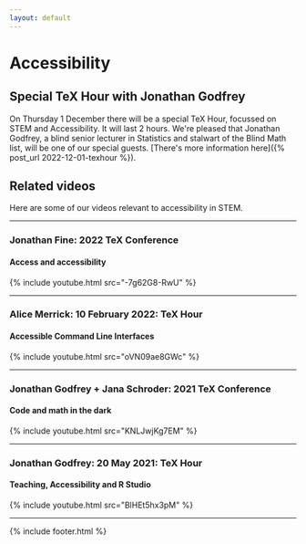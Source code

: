 ```yaml
---
layout: default
---
```


# Accessibility

## Special TeX Hour with Jonathan Godfrey

On Thursday 1 December there will be a special TeX Hour, focussed on
STEM and Accessibility. It will last 2 hours. We're pleased that
Jonathan Godfrey, a blind senior lecturer in Statistics and stalwart
of the Blind Math list, will be one of our special guests. [There's
more information here]({% post_url 2022-12-01-texhour %}).


## Related videos

Here are some of our videos relevant to accessibility in STEM.

---

### Jonathan Fine: 2022 TeX Conference
#### Access and accessibility

{% include youtube.html src="-7g62G8-RwU" %}

---

### Alice Merrick: 10 February 2022: TeX Hour
#### Accessible Command Line Interfaces

{% include youtube.html src="oVN09ae8GWc" %}

---

### Jonathan Godfrey + Jana Schroder: 2021 TeX Conference
#### Code and math in the dark

{% include youtube.html src="KNLJwjKg7EM" %}

---

### Jonathan Godfrey: 20 May 2021: TeX Hour
####  Teaching, Accessibility and R Studio

{% include youtube.html src="BlHEt5hx3pM" %}

---

{% include footer.html %}